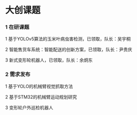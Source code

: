 # 大创课题

### 1 在研课题


1 基于YOLOv5算法的玉米叶病虫害检测，已领取，队长：吴宇桐

2 智能售货车系统：智能配送的创新方案，已领取，队长：尹贵庆

3 新式变形轮机器人，已领取，队长：余炯东

### 2 需求发布

1 基于YOLO的机械臂视觉抓取方法

2 基于STM32的机械臂运动规划研究

3 变形轮户外巡检机器人
